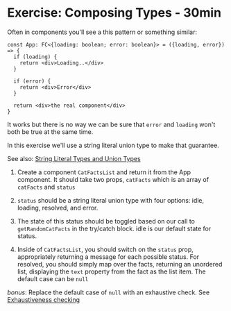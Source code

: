 # Exercise: Composing Types - 30min

Often in components you'll see a this pattern or something similar:

```tsx
const App: FC<{loading: boolean; error: boolean}> = ({loading, error}) => {
  if (loading) {
    return <div>Loading..</div>
  }

  if (error) {
    return <div>Error</div>
  }

  return <div>the real component</div>
}
```

It works but there is no way we can be sure that `error` and `loading` won't both be true at the same time.

In this exercise we'll use a string literal union type to make that guarantee.

See also: [String Literal Types and Union Types](https://mariusschulz.com/blog/string-literal-types-in-typescript#string-literal-types-and-union-types)

1. Create a component `CatFactsList` and return it from the App component. It should take two props, `catFacts` which is an array of `catFacts` and `status`

2. `status` should be a string literal union type with four options: idle, loading, resolved, and error.

3. The state of this status should be toggled based on our call to `getRandomCatFacts` in the try/catch block. idle is our default state for status.

4. Inside of `CatFactsList`, you should switch on the `status` prop, appropriately returning a message for each possible status. For resolved, you should simply map over the facts, returning an unordered list, displaying the `text` property from the fact as the list item. The default case can be `null`

_bonus_: Replace the default case of `null` with an exhaustive check. See [Exhaustiveness checking](https://www.typescriptlang.org/docs/handbook/advanced-types.html#exhaustiveness-checking)
